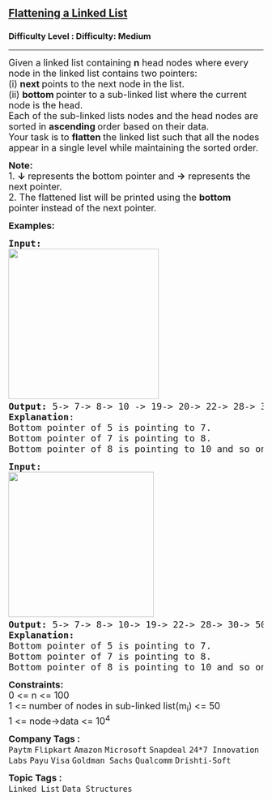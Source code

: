 <h2><a href="https://www.geeksforgeeks.org/problems/flattening-a-linked-list/1?page=3&category=Linked%20List&sortBy=difficulty">Flattening a Linked List</a></h2><h3>Difficulty Level : Difficulty: Medium</h3><hr><div class="problems_problem_content__Xm_eO"><p><span style="font-size: 18px;">Given a linked list containing&nbsp;</span><strong style="font-size: 18px;">n</strong><span style="font-size: 18px;">&nbsp;head nodes where every node in the linked list contains two pointers:</span><br><span style="font-size: 18px;">(i)&nbsp;<strong>next&nbsp;</strong>points to the next node in the list.</span><br><span style="font-size: 18px;">(ii)&nbsp;<strong>bottom&nbsp;</strong>pointer to a sub-linked list where the current node is the head.</span><br><span style="font-size: 18px;">Each of the sub-linked lists nodes and the head nodes are sorted in <strong>ascending </strong>order based on their data.</span><br><span style="font-size: 18px;">Your task is to&nbsp;<strong>flatten&nbsp;</strong>the linked list such that all the nodes appear in a single level while maintaining the sorted order.</span></p>
<p><span style="font-size: 18px;"><strong>Note:<br></strong></span><span style="font-size: 18px;">1. <strong>↓&nbsp;</strong>represents the bottom pointer and <strong>-&gt;</strong> represents the next pointer.<br></span><span style="font-size: 18px;">2.</span><span style="font-size: 18px;">&nbsp;The flattened list will be printed using the&nbsp;</span><strong style="font-size: 18px;">bottom</strong><span style="font-size: 18px;"> pointer instead of the next pointer.</span></p>
<p><span style="font-size: 18px;"><strong>Examples:</strong></span></p>
<pre><span style="font-size: 18px;"><strong style="font-size: 18px;">Input:</strong><span style="font-size: 18px;"><br><img src="https://media.geeksforgeeks.org/img-practice/prod/addEditProblem/700192/Web/Other/blobid0_1722066129.png" width="297" height="297"></span><strong style="font-size: 18px;">
Output:</strong><span style="font-size: 18px;"> 5-&gt; 7-&gt; 8-&gt; 10 -&gt; 19-&gt; 20-&gt; 22-&gt; 28-&gt; 30-&gt; 35-&gt; 40-&gt; 45-&gt; 50.
</span><strong style="font-size: 18px;">Explanation</strong><span style="font-size: 18px;">: <br>Bottom pointer of 5 is pointing to 7.<br></span></span><span style="font-size: 18px;"><span style="font-size: 18px;">Bottom pointer of 7 is pointing to 8.<br></span><span style="font-size: 18px;">Bottom pointer of 8 is pointing to 10 and so on.</span></span>
</pre>
<pre><span style="font-size: 18px;"><strong style="font-size: 18px;">Input:</strong><span style="font-size: 18px;"><br><img src="https://media.geeksforgeeks.org/img-practice/prod/addEditProblem/700192/Web/Other/blobid1_1722066171.png" width="287" height="287"> <br></span><strong style="font-size: 18px;">Output:</strong><span style="font-size: 18px;"> 5-&gt; 7-&gt; 8-&gt; 10-&gt; 19-&gt; 22-&gt; 28-&gt; 30-&gt; 50
</span><strong style="font-size: 18px;">Explanation:<br></strong><span style="font-size: 18px;">Bottom pointer of 5 is pointing to 7.<br>Bottom pointer of 7 is pointing to 8.<br>Bottom pointer of 8 is pointing to 10 and so on.</span><strong style="font-size: 18px;"><br></strong></span></pre>
<p><span style="font-size: 18px;"><strong>Constraints:</strong></span><br><span style="font-size: 18px;">0 &lt;= n &lt;= 100<br>1 &lt;=<strong> </strong>number of nodes in sub-linked list(m<sub>i</sub>) &lt;= 50<br>1</span><span style="font-size: 18px;"> &lt;= node-&gt;data &lt;= 10<sup>4</sup></span></p></div><p><span style=font-size:18px><strong>Company Tags : </strong><br><code>Paytm</code>&nbsp;<code>Flipkart</code>&nbsp;<code>Amazon</code>&nbsp;<code>Microsoft</code>&nbsp;<code>Snapdeal</code>&nbsp;<code>24*7 Innovation Labs</code>&nbsp;<code>Payu</code>&nbsp;<code>Visa</code>&nbsp;<code>Goldman Sachs</code>&nbsp;<code>Qualcomm</code>&nbsp;<code>Drishti-Soft</code>&nbsp;<br><p><span style=font-size:18px><strong>Topic Tags : </strong><br><code>Linked List</code>&nbsp;<code>Data Structures</code>&nbsp;
